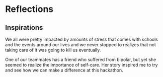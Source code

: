 Reflections
===========

## Inspirations
We all were pretty impacted by amounts of stress that comes with schools and the events around our lives and we never stopped to realizes that not taking care of it was going to kill us eventually.

One of our teammates has a friend who suffered from bipolar, but yet she seemed to realize the importance of self-care. Her story inspired me to try and see how we can make a difference at this hackathon.

